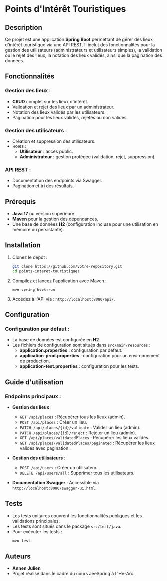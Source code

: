 # Points d'Intérêt Touristiques

## Description
Ce projet est une application **Spring Boot** permettant de gérer des lieux d'intérêt touristique via une API REST. Il inclut des fonctionnalités pour la gestion des utilisateurs (administrateurs et utilisateurs simples), la validation ou le rejet des lieux, la notation des lieux validés, ainsi que la pagination des données.

## Fonctionnalités
### Gestion des lieux :
- **CRUD** complet sur les lieux d'intérêt.
- Validation et rejet des lieux par un administrateur.
- Notation des lieux validés par les utilisateurs.
- Pagination pour les lieux validés, rejetés ou non validés.

### Gestion des utilisateurs :
- Création et suppression des utilisateurs.
- Rôles :
  - **Utilisateur** : accès public.
  - **Administrateur** : gestion protégée (validation, rejet, suppression).

### API REST :
- Documentation des endpoints via Swagger.
- Pagination et tri des résultats.

## Prérequis
- **Java 17** ou version supérieure.
- **Maven** pour la gestion des dépendances.
- Une base de données **H2** (configuration incluse pour une utilisation en mémoire ou persistante).

## Installation
1. Clonez le dépôt :
   ```bash
   git clone https://github.com/votre-repository.git
   cd points-interet-touristiques
   ```

2. Compilez et lancez l'application avec Maven :
   ```bash
   mvn spring-boot:run
   ```

3. Accédez à l'API via : `http://localhost:8080/api/`.

## Configuration
### Configuration par défaut :
- La base de données est configurée en **H2**.
- Les fichiers de configuration sont situés dans `src/main/resources` :
  - **application.properties** : configuration par défaut.
  - **application-prod.properties** : configuration pour un environnement de production.
  - **application-test.properties** : configuration pour les tests.

## Guide d'utilisation
### Endpoints principaux :
- **Gestion des lieux** :
  - `GET /api/places` : Récupérer tous les lieux (admin).
  - `POST /api/places` : Créer un lieu.
  - `PATCH /api/places/{id}/validate` : Valider un lieu (admin).
  - `PATCH /api/places/{id}/reject` : Rejeter un lieu (admin).
  - `GET /api/places/validatedPlaces` : Récupérer les lieux validés.
  - `GET /api/places/validatedPlaces/paginated` : Récupérer les lieux validés avec pagination.

- **Gestion des utilisateurs** :
  - `POST /api/users` : Créer un utilisateur.
  - `DELETE /api/users/all` : Supprimer tous les utilisateurs.

- **Documentation Swagger** : Accessible via `http://localhost:8080/swagger-ui.html`.

## Tests
- Les tests unitaires couvrent les fonctionnalités publiques et les validations principales.
- Les tests sont situés dans le package `src/test/java`.
- Pour exécuter les tests :
  ```bash
  mvn test
  ```

## Auteurs
- **Annen Julien**
- Projet réalisé dans le cadre du cours JeeSpring à L'He-Arc.

